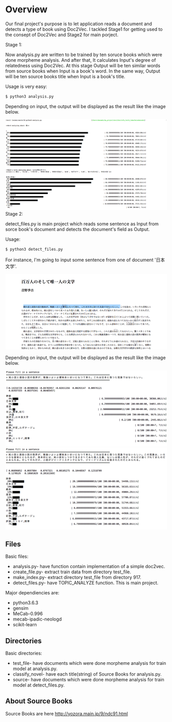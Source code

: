 <html>
<body>
  <h1>Overview</h1>
<p>Our final project's purpose is to let application reads a document and detects a type of book using Doc2Vec. I tackled Stage1 for getting used to the consept of Doc2Vec and Stage2 for main porject.
</p>
  
<div>
Stage 1:
<p> Now analysis.py are written to be trained by ten soruce books which were done morpheme analysis. And after that, It calculates Input's degree of relatedness using Doc2Vec. At this stage Output will be ten similar words from source books when Input is a book's word. In the same way, Output will be ten source books title when Input is a book's title.</p>

Usage is very easy:

```sh
$ python3 analysis.py
```

  Depending on input, the output will be displayed as the result like the image below. 
  <div>
<img alt="er" src="https://github.com/Eljefemasao/Natural-Language-Analysis/blob/image/image/graph1.png">
     </div>
</div>

<div>
  Stage 2:
  <p>detect_files.py is main project which reads some sentence as Input from sorce book's document and detects the document's field as Output.</p>

Usage:
  ```sh
  $ python3 detect_files.py
  ```
  For instance, I'm going to input some sentence from one of document '日本文学'.
  <div>
    <img alt="er" src="https://github.com/Eljefemasao/Natural-Language-Analysis/blob/image/image/input.png">
  </div>
  <p>Depending on input, the output will be displayed as the result like the image below.</p>
  <div>
    <img alt="er" src="https://github.com/Eljefemasao/Natural-Language-Analysis/blob/image/image/result1.png">
  </div>
  <div>
    <img alt="er" src="https://github.com/Eljefemasao/Natural-Language-Analysis/blob/image/image/result2.png">
  </div>  
</div>


  <h2>Files</h2>

  Basic files:  
  <ul>
    <li>analysis.py- have function contain implementation of a simple doc2vec.</li>
    <li>create_file.py- extract train data from directory test_file.</li>
    <li>make_index.py- extract directory test_file from directory 917.</li>
    <li>detect_files.py- have TOPIC_ANALYZE function. This is main project.</li>
  </ul>
  
  Major dependiencies are:
  
  <ul>
    <li>python3.6.3</li>
    <li>gensim</li>
    <li>MeCab-0.996</li>
    <li>mecab-ipadic-neologd</li>
    <li>scikit-learn</li>
  </ul>

  <h2>Directories</h2>

  Basic directories: 
  <ul>
    <li>test_file- have documents which were done morpheme analysis for train model at analysis.py.</li>
    <li>classify_novel- have each title(string) of Source Books for analysis.py.</li>
    <li>source- have documents which were done morpheme analysis for train model at detect_files.py.</li>
  </ul>

  <h2>About Source Books</h2>
  Source Books are here <a href="http://yozora.main.jp/9/ndc91.html">http://yozora.main.jp/9/ndc91.html</a>
  
</body>
</html>

